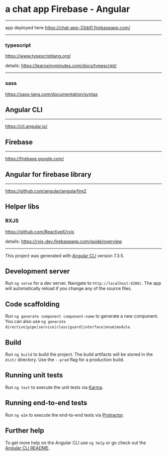 # a chat app Firebase - Angular

---

app deployed here
https://chat-app-33dd1.firebaseapp.com/

---

### typescript

https://www.typescriptlang.org/

details:
https://learnxinyminutes.com/docs/typescript/

---

### sass

https://sass-lang.com/documentation/syntax

## Angular CLI

---

https://cli.angular.io/

## Firebase

---

https://firebase.google.com/

## Angular for firebase library

---

https://github.com/angular/angularfire2

## Helper libs

### RXJS

https://github.com/ReactiveX/rxjs

details:
https://rxjs-dev.firebaseapp.com/guide/overview

---

This project was generated with [Angular CLI](https://github.com/angular/angular-cli) version 7.3.5.

## Development server

Run `ng serve` for a dev server. Navigate to `http://localhost:4200/`. The app will automatically reload if you change any of the source files.

## Code scaffolding

Run `ng generate component component-name` to generate a new component. You can also use `ng generate directive|pipe|service|class|guard|interface|enum|module`.

## Build

Run `ng build` to build the project. The build artifacts will be stored in the `dist/` directory. Use the `--prod` flag for a production build.

## Running unit tests

Run `ng test` to execute the unit tests via [Karma](https://karma-runner.github.io).

## Running end-to-end tests

Run `ng e2e` to execute the end-to-end tests via [Protractor](http://www.protractortest.org/).

## Further help

To get more help on the Angular CLI use `ng help` or go check out the [Angular CLI README](https://github.com/angular/angular-cli/blob/master/README.md).
